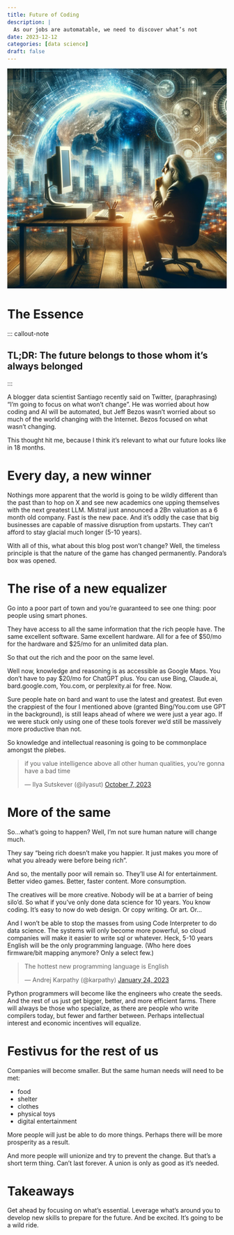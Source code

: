 ```yaml
---
title: Future of Coding
description: |
  As our jobs are automatable, we need to discover what’s not
date: 2023-12-12
categories: [data science]
draft: false
---
```


![](photo.jpeg) 

# The Essence

::: callout-note
## TL;DR: The future belongs to those whom it’s always belonged
:::


A blogger data scientist Santiago recently said on Twitter, (paraphrasing) “I’m going to focus on what won’t change”. He was worried about how coding and AI will be automated, but Jeff Bezos wasn’t worried about so much of the world changing with the Internet. Bezos focused on what wasn’t changing. 

This thought hit me, because I think it’s relevant to what our future looks like in 18 months. 

# Every day, a new winner

Nothings more apparent that the world is going to be wildly different than the past than to hop on X and see new academics one upping themselves with the next greatest LLM. Mistral just announced a 2Bn valuation as a 6 month old company. Fast is the new pace. And it’s oddly the case that big businesses are capable of massive disruption from upstarts. They can’t afford to stay glacial much longer (5-10 years). 

With all of this, what about this blog post won’t change? Well, the timeless principle is that the nature of the game has changed permanently. Pandora’s box was opened. 

# The rise of a new equalizer

Go into a poor part of town and you’re guaranteed to see one thing: poor people using smart phones. 

They have access to all the same information that the rich people have. The same excellent software. Same excellent hardware. All for a fee of $50/mo for the hardware and $25/mo for an unlimited data plan. 

So that out the rich and the poor on the same level. 

Well now, knowledge and reasoning is as accessible as Google Maps. You don’t have to pay $20/mo for ChatGPT plus. You can use Bing, Claude.ai, bard.google.com, You.com, or perplexity.ai for free. Now. 

Sure people hate on bard and want to use the latest and greatest. But even the crappiest of the four I mentioned above (granted Bing/You.com use GPT in the background), is still leaps ahead of where we were just a year ago. If we were stuck only using one of these tools forever we’d still be massively more productive than not. 

So knowledge and intellectual reasoning is going to be commonplace amongst the plebes. 


<blockquote class="twitter-tweet"><p lang="en" dir="ltr">if you value intelligence above all other human qualities, you’re gonna have a bad time</p>&mdash; Ilya Sutskever (@ilyasut) <a href="https://twitter.com/ilyasut/status/1710462485411561808?ref_src=twsrc%5Etfw">October 7, 2023</a></blockquote> <script async src="https://platform.twitter.com/widgets.js" charset="utf-8"></script>

# More of the same

So…what’s going to happen? Well, I’m not sure human nature will change much. 

They say “being rich doesn’t make you happier. It just makes you more of what you already were before being rich”. 

And so, the mentally poor will remain so. They’ll use AI for entertainment. Better video games. Better, faster content. More consumption. 

The creatives will be more creative. Nobody will be at a barrier of being silo’d. So what if you’ve only done data science for 10 years. You know coding. It’s easy to now do web design. Or copy writing. Or art. Or… 

And I won’t be able to stop the masses from using Code Interpreter to do data science. The systems will only become more powerful, so cloud companies will make it easier to write sql or whatever. Heck, 5-10 years English will be the only programming language. (Who here does firmware/bit mapping anymore? Only a select few.)

<blockquote class="twitter-tweet"><p lang="en" dir="ltr">The hottest new programming language is English</p>&mdash; Andrej Karpathy (@karpathy) <a href="https://twitter.com/karpathy/status/1617979122625712128?ref_src=twsrc%5Etfw">January 24, 2023</a></blockquote> <script async src="https://platform.twitter.com/widgets.js" charset="utf-8"></script>

Python programmers will become like the engineers who create the seeds. And the rest of us just get bigger, better, and more efficient farms. There will always be those who specialize, as there are people who write compilers today, but fewer and farther between. Perhaps intellectual interest and economic incentives will equalize. 

# Festivus for the rest of us

Companies will become smaller. But the same human needs will need to be met: 

- food
- shelter 
- clothes
- physical toys
- digital entertainment

More people will just be able to do more things. Perhaps there will be more prosperity as a result. 

And more people will unionize and try to prevent the change. But that’s a short term thing. Can’t last forever. A union is only as good as it’s needed. 

# Takeaways

Get ahead by focusing on what’s essential. Leverage what’s around you to develop new skills to prepare for the future. And be excited. It’s going to be a wild ride. 


